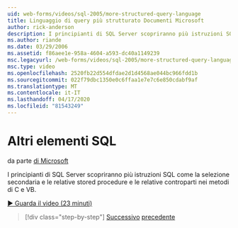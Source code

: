 ```yaml
---
uid: web-forms/videos/sql-2005/more-structured-query-language
title: Linguaggio di query più strutturato Documenti Microsoft
author: rick-anderson
description: I principianti di SQL Server scopriranno più istruzioni SQL come la selezione secondaria e le relative stored procedure e le relative controparti nei metodi di C e VB.
ms.author: riande
ms.date: 03/29/2006
ms.assetid: f86aee1e-958a-4604-a593-dc40a1149239
msc.legacyurl: /web-forms/videos/sql-2005/more-structured-query-language
msc.type: video
ms.openlocfilehash: 2520fb22d554dfdae2d1d4568ae044bc966fdd1b
ms.sourcegitcommit: 022f79dbc1350e0c6ffaa1e7e7c6e850cdabf9af
ms.translationtype: MT
ms.contentlocale: it-IT
ms.lasthandoff: 04/17/2020
ms.locfileid: "81543249"
---
```

# <a name="more-structured-query-language"></a>Altri elementi SQL

da parte [di Microsoft](https://github.com/microsoft)

I principianti di SQL Server scopriranno più istruzioni SQL come la selezione secondaria e le relative stored procedure e le relative controparti nei metodi di C e VB.

[&#9654; Guarda il video (23 minuti)](https://channel9.msdn.com/Blogs/ASP-NET-Site-Videos/more-structured-query-language)

> [!div class="step-by-step"]
> [Successivo](manipulating-database-data.md)
> [precedente](understanding-security-and-network-connectivity.md)
